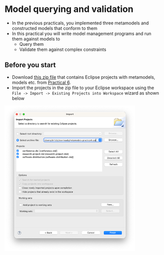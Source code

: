 # Model querying and validation

- In the previous practicals, you implemented three metamodels and constructed models that conform to them 
- In this practical you will write model management programs and run them against models to
    - Query them
    - Validate them against complex constraints

## Before you start

<!--TODO: Remove the zip file from the repo and get CI to generate it -->

- Download [this zip file](metamodels-practical6.zip) that contains Eclipse projects with metamodels, models etc. from [Practical 6](../modelling-and-metamodelling/README.md).
- Import the projects in the zip file to your Eclipse workspace using the `File -> Import -> Existing Projects into Workspace` wizard as shown below

![Import projects wizard](images/import-projects.png)
